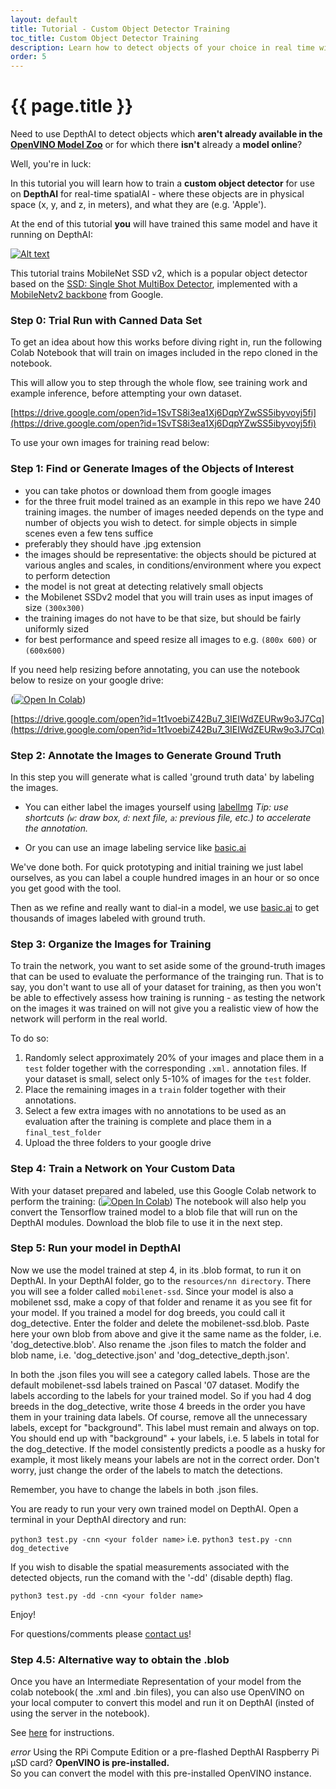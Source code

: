 ```yaml
---
layout: default
title: Tutorial - Custom Object Detector Training
toc_title: Custom Object Detector Training
description: Learn how to detect objects of your choice in real time with DepthAI!
order: 5
---
```


# {{ page.title }}


Need to use DepthAI to detect objects which **aren't already available in the [OpenVINO Model Zoo](https://docs.luxonis.com/tutorials/openvino_model_zoo_pretrained_model/)** or for which there **isn't** already a **model online**?

Well, you're in luck:

In this tutorial you will learn how to train a **custom object detector** for use on **DepthAI** for real-time spatialAI - where these objects are in physical space (x, y, and z, in meters), and what they are (e.g. 'Apple').  

At the end of this tutorial **you** will have trained this same model and have it running on DepthAI:

[![Alt text](https://img.youtube.com/vi/0ToLVHW9oVw/0.jpg)](https://www.youtube.com/watch?v=0ToLVHW9oVw)

This tutorial trains MobileNet SSD v2, which is a popular object detector based on the [SSD: Single Shot MultiBox Detector](https://towardsdatascience.com/review-ssd-single-shot-detector-object-detection-851a94607d11), implemented with a [MobileNetv2 backbone](https://ai.googleblog.com/2018/04/mobilenetv2-next-generation-of-on.html) from Google.

### Step 0: Trial Run with Canned Data Set

To get an idea about how this works before diving right in, run the following Colab Notebook that will train on images included in the repo cloned in the notebook.

This will allow you to step through the whole flow, see training work and example inference, before attempting your own dataset.

[https://drive.google.com/open?id=1SvTS8i3ea1Xj6DqpYZwSS5ibyvoyj5fi](https://drive.google.com/open?id=1SvTS8i3ea1Xj6DqpYZwSS5ibyvoyj5fi)

To use your own images for training read below:

### Step 1: Find or Generate Images of the Objects of Interest

- you can take photos or download them from google images
- for the three fruit model trained as an example in this repo we have 240 training images. the number of images needed depends on the type and number of objects you wish to detect. for simple objects in simple scenes even a few tens suffice
- preferably they should have .jpg extension
- the images should be representative: the objects should be pictured at various angles and scales, in conditions/environment where you expect to perform detection
- the model is not great at detecting relatively small objects
- the Mobilenet SSDv2 model that you will train uses as input images of size `(300x300)` 
- the training images do not have to be that size, but should be fairly uniformly sized
- for best performance and speed resize all images to e.g. `(800x 600)` or `(600x600)`

If you need help resizing before annotating, you can use the notebook below to resize on your google drive:

([![Open In Colab](https://colab.research.google.com/assets/colab-badge.svg)](https://colab.research.google.com/github/luxonis/depthai-ml-training/blob/master/colab-notebooks/GDrive-Resize.ipynb))

[https://drive.google.com/open?id=1t1voebiZ42Bu7_3IEIWdZEURw9o3J7Cq](https://drive.google.com/open?id=1t1voebiZ42Bu7_3IEIWdZEURw9o3J7Cq)


### Step 2: Annotate the Images to Generate Ground Truth

In this step you will generate what is called 'ground truth data' by labeling the images.

- You can either label the images yourself using [labelImg](https://github.com/tzutalin/labelImg)
*Tip: use shortcuts (`w`: draw box, `d`: next file, `a`: previous file, etc.) to accelerate the annotation.*

- Or you can use an image labeling service like [basic.ai](https://www.basic.ai/)

We've done both.  For quick prototyping and initial training we just label ourselves, as you can label a couple hundred images in an hour or so once you get good with the tool.

Then as we refine and really want to dial-in a model, we use [basic.ai](https://www.basic.ai/) to get thousands of images labeled with ground truth.


### Step 3: Organize the Images for Training

To train the network, you want to set aside some of the ground-truth images that can be used to evaluate the performance of the trainging run.  That is to say, you don't want to use all of your dataset for training, as then you won't be able to effectively assess how training is running - as testing the network on the images it was trained on will not give you a realistic view of how the network will perform in the real world.

To do so:
1. Randomly select approximately 20% of your images and place them in a `test` folder together with the corresponding `.xml.` annotation files. If your dataset is small, select only 5-10% of images for the `test` folder.
2. Place the remaining images in a `train` folder together with their annotations.
3. Select a few extra images with no annotations to be used as an evaluation after the training is complete and place them in a `final_test_folder`
4. Upload the three folders to your google drive

### Step 4: Train a Network on Your Custom Data

With your dataset prepared and labeled, use this Google Colab network to perform the training:
([![Open In Colab](https://colab.research.google.com/assets/colab-badge.svg)](https://colab.research.google.com/github/luxonis/depthai-ml-training/blob/master/colab-notebooks/Easy_Object_Detection_With_Custom_Data_Demo_Training.ipynb))
The notebook will also help you convert the Tensorflow trained model to a blob file that will run on the DepthAI modules.
Download the blob file to use it in the next step.

### Step 5: Run your model in DepthAI

Now we use the model trained at step 4, in its .blob format, to run it on DepthAI.
In your DepthAI folder, go to the `resources/nn directory`. There you will see a folder called `mobilenet-ssd`. Since your model is also a mobilenet ssd, make a copy of that folder and rename it as you see fit for your model. If you trained a model for dog breeds, you could call it dog_detective.
Enter the folder and delete the mobilenet-ssd.blob. Paste here your own blob from above and give it the same name as the folder, i.e. 'dog_detective.blob'. Also rename the .json files to match the folder and blob name, i.e. 'dog_detective.json' and 'dog_detective_depth.json'.

In both the .json files you will see a category called labels. Those are the default mobilenet-ssd labels trained on Pascal '07 dataset. 
Modify the labels according to the labels for your trained model. So if you had 4 dog breeds in the dog_detective, write those 4 breeds in the order you have them in your training data labels. Of course, remove all the unnecessary labels, except for "background". This label must remain and always on top. You should end up with "background" + your labels, i.e. 5 labels in total for the dog_detective.
If the model consistently predicts a poodle as a husky for example, it most likely means your labels are not in the correct order. Don't worry, just change the order of the labels to match the detections.

Remember, you have to change the labels in both .json files. 

You are ready to run your very own trained model on DepthAI. 
Open a terminal in your DepthAI directory and run:

`python3 test.py -cnn <your folder name>` i.e. 
`python3 test.py -cnn dog_detective`

If you wish to disable the spatial measurements associated with the detected objects, run the comand with the '-dd' (disable depth) flag.

`python3 test.py -dd -cnn <your folder name>`

Enjoy!

For questions/comments please [contact us](https://docs.luxonis.com/support/)!


### Step 4.5: Alternative way to obtain the .blob

Once you have an Intermediate Representation of your model from the colab notebook( the .xml and .bin files), you can also use OpenVINO on your local computer to convert this model and run it on DepthAI (insted of using the server in the notebook).

See [here](https://github.com/luxonis/depthai#conversion-of-existing-trained-models-into-intel-movidius-binary-format) for instructions.

<div class="alert alert-primary" role="alert">
<i class="material-icons">
error
</i>
  Using the RPi Compute Edition or a pre-flashed DepthAI Raspberry Pi µSD card? <strong>OpenVINO is pre-installed.</strong><br/>
  <span class="small">So you can convert the model with this pre-installed OpenVINO instance.</span>
</div>
 

